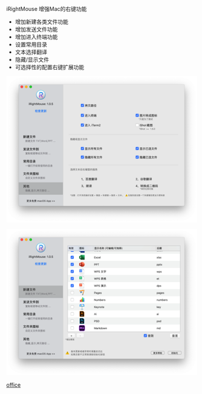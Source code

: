 iRightMouse 增强Mac的右键功能

<!-- feature -->

- 增加新建各类文件功能
- 增加发送文件功能
- 增加进入终端功能
- 设置常用目录
- 文本选择翻译
- 隐藏/显示文件
- 可选择性的配置右键扩展功能

<!-- gallery -->

![image-20200216225323033](assets/image-20200216225323033.png)

![image-20200216225357377](assets/image-20200216225357377.png)

<!-- url -->

[office](https://www.better365.cn)